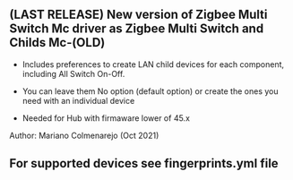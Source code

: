 ## (LAST RELEASE) New version of Zigbee Multi Switch Mc driver as Zigbee Multi Switch and Childs Mc-(OLD)

- Includes preferences to create LAN child devices for each component, including All Switch On-Off.

- You can leave them No option (default option) or create the ones you need with an individual device

- Needed for Hub with firmaware lower of 45.x

Author: Mariano Colmenarejo (Oct 2021)


## For supported devices see fingerprints.yml file
